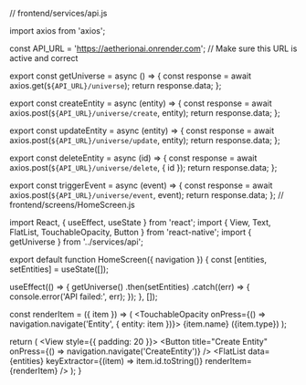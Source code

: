 // frontend/services/api.js

import axios from 'axios';

const API_URL = 'https://aetherionai.onrender.com'; // Make sure this URL is active and correct

export const getUniverse = async () => {
  const response = await axios.get(`${API_URL}/universe`);
  return response.data;
};

export const createEntity = async (entity) => {
  const response = await axios.post(`${API_URL}/universe/create`, entity);
  return response.data;
};

export const updateEntity = async (entity) => {
  const response = await axios.post(`${API_URL}/universe/update`, entity);
  return response.data;
};

export const deleteEntity = async (id) => {
  const response = await axios.post(`${API_URL}/universe/delete`, { id });
  return response.data;
};

export const triggerEvent = async (event) => {
  const response = await axios.post(`${API_URL}/universe/event`, event);
  return response.data;
};
// frontend/screens/HomeScreen.js

import React, { useEffect, useState } from 'react';
import { View, Text, FlatList, TouchableOpacity, Button } from 'react-native';
import { getUniverse } from '../services/api';

export default function HomeScreen({ navigation }) {
  const [entities, setEntities] = useState([]);

  useEffect(() => {
    getUniverse()
      .then(setEntities)
      .catch((err) => {
        console.error('API failed:', err);
      });
  }, []);

  const renderItem = ({ item }) => (
    <TouchableOpacity onPress={() => navigation.navigate('Entity', { entity: item })}>
      <View>
        <Text>{item.name} ({item.type})</Text>
      </View>
    </TouchableOpacity>
  );

  return (
    <View style={{ padding: 20 }}>
      <Button title="Create Entity" onPress={() => navigation.navigate('CreateEntity')} />
      <FlatList
        data={entities}
        keyExtractor={(item) => item.id.toString()}
        renderItem={renderItem}
      />
    </View>
  );
}
